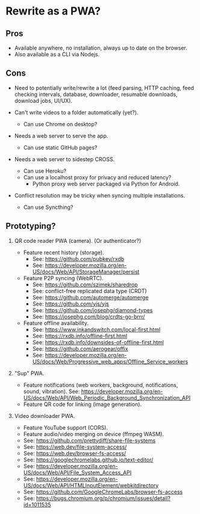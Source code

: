 # Rewrite as a PWA?

## Pros

- Available anywhere, no installation, always up to date on the browser.
- Also available as a CLI via Nodejs.

## Cons

- Need to potentially write/rewrite a lot (feed parsing, HTTP caching, feed checking intervals, database, downloader, resumable downloads, download jobs, UI/UX).

- Can't write videos to a folder automatically (yet?).
  - Can use Chrome on desktop?

- Needs a web server to serve the app.
  - Can use static GitHub pages?

- Needs a web server to sidestep CROSS.
  - Can use Heroku?
  - Can use a localhost proxy for privacy and reduced latency?
    - Python proxy web server packaged via Python for Android.

- Conflict resolution may be tricky when syncing multiple installations.
  - Can use Syncthing?

## Prototyping?

1. QR code reader PWA (camera). (Or authenticator?)
   - Feature recent history (storage).
     - See: https://github.com/pubkey/rxdb 
     - See: https://developer.mozilla.org/en-US/docs/Web/API/StorageManager/persist 
   - Feature P2P syncing (WebRTC).
     - See: https://github.com/szimek/sharedrop 
     - See: conflict-free replicated data type (CRDT)
     - See: https://github.com/automerge/automerge 
     - See: https://github.com/yjs/yjs 
     - See: https://github.com/josephg/diamond-types
     - See: https://josephg.com/blog/crdts-go-brrr/ 
   - Feature offline availability. 
     - See: https://www.inkandswitch.com/local-first.html 
     - See: https://rxdb.info/offline-first.html 
     - See: https://rxdb.info/downsides-of-offline-first.html 
     - See: https://github.com/aerogear/offix 
     - See: https://developer.mozilla.org/en-US/docs/Web/Progressive_web_apps/Offline_Service_workers

2. "Sup" PWA.
   - Feature notifications (web workers, background, notifications, sound, vibration).
     See: https://developer.mozilla.org/en-US/docs/Web/API/Web_Periodic_Background_Synchronization_API 
   - Feature QR code for linking (image generation).

3. Video downloader PWA.
   - Feature YouTube support (CORS).
   - Feature audio/video merging on device (ffmpeg WASM).
   - See: https://github.com/prettydiff/share-file-systems
   - See: https://web.dev/file-system-access/ 
   - See: https://web.dev/browser-fs-access/ 
   - See: https://googlechromelabs.github.io/text-editor/
   - See: https://developer.mozilla.org/en-US/docs/Web/API/File_System_Access_API 
   - See: https://developer.mozilla.org/en-US/docs/Web/API/HTMLInputElement/webkitdirectory 
   - See: https://github.com/GoogleChromeLabs/browser-fs-access 
   - See: https://bugs.chromium.org/p/chromium/issues/detail?id=1011535 
